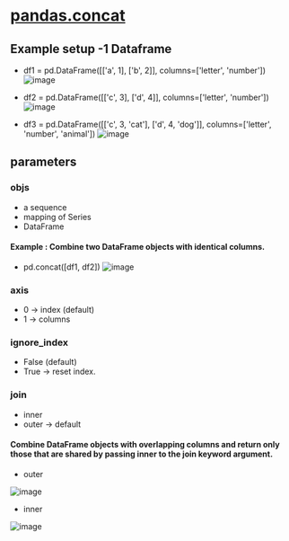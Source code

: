 # [pandas.concat](https://pandas.pydata.org/docs/reference/api/pandas.concat.html)

## Example setup -1 Dataframe
- df1 = pd.DataFrame([['a', 1], ['b', 2]],
                   columns=['letter', 'number'])
![image](https://user-images.githubusercontent.com/49121293/149732239-bedf1b60-5f91-4159-a727-0c35f73ec945.png)
- df2 = pd.DataFrame([['c', 3], ['d', 4]],
                   columns=['letter', 'number'])
![image](https://user-images.githubusercontent.com/49121293/149732395-db89cd5f-9857-4611-a5d0-19dc541b9e3b.png)

- df3 = pd.DataFrame([['c', 3, 'cat'], ['d', 4, 'dog']],
                   columns=['letter', 'number', 'animal'])
![image](https://user-images.githubusercontent.com/49121293/149734015-5226d041-744b-4182-95ec-843f3691e845.png)


## parameters
### objs
- a sequence 
- mapping of Series
- DataFrame

#### Example : Combine two DataFrame objects with identical columns.

- pd.concat([df1, df2])
![image](https://user-images.githubusercontent.com/49121293/149732445-5cc9f069-35e1-4d70-941e-76897bfb840e.png)

### axis 
- 0 -> index (default)
- 1 -> columns





### ignore_index 
- False (default)
- True -> reset index.



### join
- inner
- outer -> default

#### Combine DataFrame objects with overlapping columns and return only those that are shared by passing inner to the join keyword argument.
- outer

![image](https://user-images.githubusercontent.com/49121293/149734916-05209f23-796f-4824-b66b-306c66846cf2.png)
- inner

![image](https://user-images.githubusercontent.com/49121293/149734995-4c53ddb6-6bec-44c9-83ee-f6e3445123e8.png)



